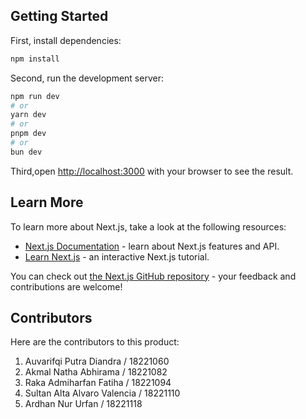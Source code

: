 ## Getting Started

First, install dependencies:

```bash
npm install
```

Second, run the development server:

```bash
npm run dev
# or
yarn dev
# or
pnpm dev
# or
bun dev
```

Third,open [http://localhost:3000](http://localhost:3000) with your browser to see the result.

## Learn More

To learn more about Next.js, take a look at the following resources:

- [Next.js Documentation](https://nextjs.org/docs) - learn about Next.js features and API.
- [Learn Next.js](https://nextjs.org/learn) - an interactive Next.js tutorial.

You can check out [the Next.js GitHub repository](https://github.com/vercel/next.js/) - your feedback and contributions are welcome!

## Contributors

Here are the contributors to this product:
1. Auvarifqi Putra Diandra / 18221060
2. Akmal Natha Abhirama / 18221082
3. Raka Admiharfan Fatiha / 18221094
4. Sultan Alta Alvaro Valencia / 18221110
5. Ardhan Nur Urfan / 18221118

